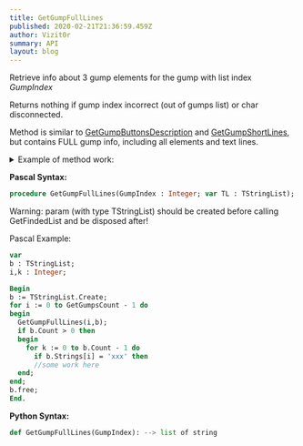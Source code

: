 ```yaml
---
title: GetGumpFullLines
published: 2020-02-21T21:36:59.459Z
author: Vizit0r
summary: API
layout: blog
---
```


 

Retrieve info about 3 gump elements for the gump with list index *GumpIndex*

Returns nothing if gump index incorrect (out of gumps list) or char disconnected.

Method is similar to [GetGumpButtonsDescription](../GetGumpButtonsDescription) and [GetGumpShortLines](../GetGumpShortLines), but contains FULL gump info, including all elements and text lines.


<details>
<summary>Example of method work:</summary>
```pascal
Serial: 1A1B9F <br>
GumpID: 11CC34F <br>
X: 0000 <br>
Y: 0000 <br>
Pages: 13 <br>
Gump Options: NoDispose NoClose <br>
 <br>
GumpPics: X Y ID  Page <br>
GumpPic: 480  367  2443  0 <br>
 <br>
TilePics: X   Y   ID   Page <br>
0   TilePic: 80  94  5099  2 <br>
1   TilePic: 230  94  5103  2 <br>
... <br>
47   TilePic: 230  184  5176  12 <br>
48   TilePic: 80  274  5181  12 <br>
 <br>
ResizePics: X   Y   ID   Width   Height   Page <br>
0   ResizePic: 20  20  5054  540  40  0 <br>
1   ResizePic: 20  60  5054  360  300  0 <br>
2   ResizePic: 380  60  5054  180  300  0 <br>
3   ResizePic: 20  360  5054  540  70  0 <br>
 <br>
 <br>
CheckBoxes: X   Y   Released_ID  Pressed_ID   Status   Return_value   Page <br>
0   CheckBox: 140  395  210  211  0  1537  0 <br>
 <br>
 <br>
GumpTexts: X   Y   Color   Text_ID   Page <br>
0   GumpText: 159  30  51  0  0 <br>
1   GumpText: 60  371  900  1  0 <br>
... <br>
61   GumpText: 223  229  900  62  12 <br>
62   GumpText: 73  319  900  63  12 <br>
 <br>
TextEntries: X   Y   Width   Height   Status   Color   Return_value   Default_text_id   Page <br>
0   TextEntry: 487  370  100  30  0  513  5  0 <br>
 <br>
Text Lines: <br>
BLACKSMITH SELECTION MENU <br>
Make last (ringmail gloves) <br>
Repair Item <br>
Hardening <br>
How Many? <br>
1 <br>
 <br>
... <br>
 <br>
War Hammer <br>
Hammer Pick <br>
 <br>
GumpButtons: X   Y   Released_ID  Pressed_ID   Quit   Page_ID   Return_value   Page <br>
0   GumpButton: 40  372  208  209  1  0  1025  0 <br>
1   GumpButton: 40  395  208  209  1  0  1026  0 <br>
... <br>
50   GumpButton: 200  164  1209  1210  1  0  5176  12 <br>
51   GumpButton: 50  254  1209  1210  1  0  5180  12<br>
```</details>

**Pascal Syntax:**

```pascal
procedure GetGumpFullLines(GumpIndex : Integer; var TL : TStringList);
```
Warning: param (with type TStringList) should be created before calling GetFindedList and be disposed after!  

Pascal Example:
```pascal
var 
b : TStringList; 
i,k : Integer; 

Begin 
b := TStringList.Create; 
for i := 0 to GetGumpsCount - 1 do 
begin  
  GetGumpFullLines(i,b); 
  if b.Count > 0 then
  begin
    for k := 0 to b.Count - 1 do   
      if b.Strings[i] = 'xxx' then
      //some work here  
  end; 
end;
b.free; 
End.
```

**Python Syntax:**
```python
def GetGumpFullLines(GumpIndex): --> list of string
```
